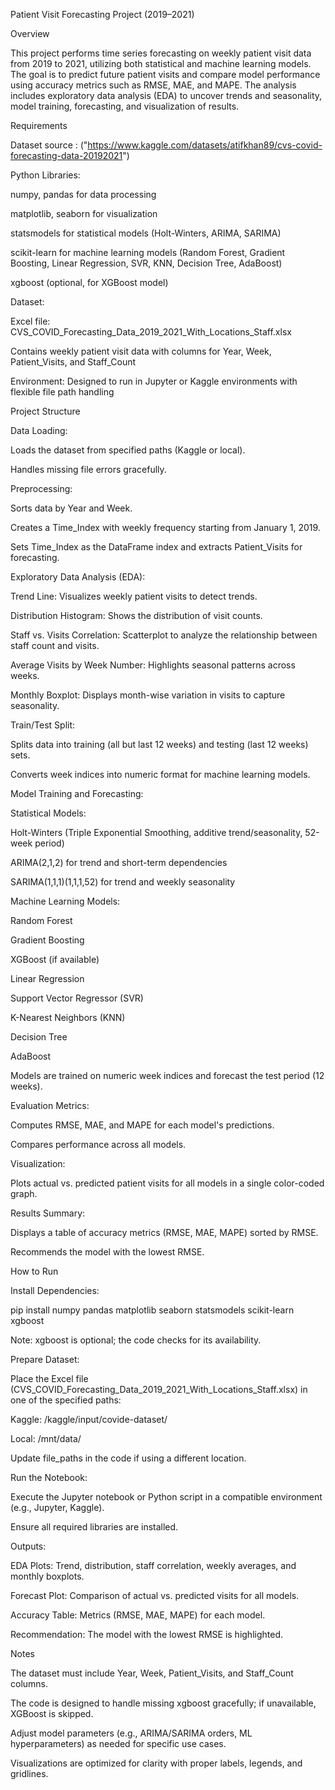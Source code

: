 Patient Visit Forecasting Project (2019–2021)

Overview

This project performs time series forecasting on weekly patient visit data from 2019 to 2021, utilizing both statistical and machine learning models. The goal is to predict future patient visits and compare model performance using accuracy metrics such as RMSE, MAE, and MAPE. The analysis includes exploratory data analysis (EDA) to uncover trends and seasonality, model training, forecasting, and visualization of results.

Requirements



Dataset source : ("https://www.kaggle.com/datasets/atifkhan89/cvs-covid-forecasting-data-20192021")

Python Libraries:





numpy, pandas for data processing



matplotlib, seaborn for visualization



statsmodels for statistical models (Holt-Winters, ARIMA, SARIMA)



scikit-learn for machine learning models (Random Forest, Gradient Boosting, Linear Regression, SVR, KNN, Decision Tree, AdaBoost)



xgboost (optional, for XGBoost model)



Dataset:





Excel file: CVS_COVID_Forecasting_Data_2019_2021_With_Locations_Staff.xlsx



Contains weekly patient visit data with columns for Year, Week, Patient_Visits, and Staff_Count



Environment: Designed to run in Jupyter or Kaggle environments with flexible file path handling

Project Structure





Data Loading:





Loads the dataset from specified paths (Kaggle or local).



Handles missing file errors gracefully.



Preprocessing:





Sorts data by Year and Week.



Creates a Time_Index with weekly frequency starting from January 1, 2019.



Sets Time_Index as the DataFrame index and extracts Patient_Visits for forecasting.



Exploratory Data Analysis (EDA):





Trend Line: Visualizes weekly patient visits to detect trends.



Distribution Histogram: Shows the distribution of visit counts.



Staff vs. Visits Correlation: Scatterplot to analyze the relationship between staff count and visits.



Average Visits by Week Number: Highlights seasonal patterns across weeks.



Monthly Boxplot: Displays month-wise variation in visits to capture seasonality.



Train/Test Split:





Splits data into training (all but last 12 weeks) and testing (last 12 weeks) sets.



Converts week indices into numeric format for machine learning models.



Model Training and Forecasting:





Statistical Models:





Holt-Winters (Triple Exponential Smoothing, additive trend/seasonality, 52-week period)



ARIMA(2,1,2) for trend and short-term dependencies



SARIMA(1,1,1)(1,1,1,52) for trend and weekly seasonality



Machine Learning Models:





Random Forest



Gradient Boosting



XGBoost (if available)



Linear Regression



Support Vector Regressor (SVR)



K-Nearest Neighbors (KNN)



Decision Tree



AdaBoost



Models are trained on numeric week indices and forecast the test period (12 weeks).



Evaluation Metrics:





Computes RMSE, MAE, and MAPE for each model's predictions.



Compares performance across all models.



Visualization:





Plots actual vs. predicted patient visits for all models in a single color-coded graph.



Results Summary:





Displays a table of accuracy metrics (RMSE, MAE, MAPE) sorted by RMSE.



Recommends the model with the lowest RMSE.

How to Run





Install Dependencies:

pip install numpy pandas matplotlib seaborn statsmodels scikit-learn xgboost

Note: xgboost is optional; the code checks for its availability.



Prepare Dataset:





Place the Excel file (CVS_COVID_Forecasting_Data_2019_2021_With_Locations_Staff.xlsx) in one of the specified paths:





Kaggle: /kaggle/input/covide-dataset/



Local: /mnt/data/



Update file_paths in the code if using a different location.



Run the Notebook:





Execute the Jupyter notebook or Python script in a compatible environment (e.g., Jupyter, Kaggle).



Ensure all required libraries are installed.



Outputs:





EDA Plots: Trend, distribution, staff correlation, weekly averages, and monthly boxplots.



Forecast Plot: Comparison of actual vs. predicted visits for all models.



Accuracy Table: Metrics (RMSE, MAE, MAPE) for each model.



Recommendation: The model with the lowest RMSE is highlighted.

Notes





The dataset must include Year, Week, Patient_Visits, and Staff_Count columns.



The code is designed to handle missing xgboost gracefully; if unavailable, XGBoost is skipped.



Adjust model parameters (e.g., ARIMA/SARIMA orders, ML hyperparameters) as needed for specific use cases.



Visualizations are optimized for clarity with proper labels, legends, and gridlines.